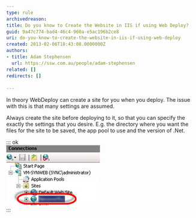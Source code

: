 ```yaml
---
type: rule
archivedreason: 
title: Do you know to Create the Website in IIS if using Web Deploy?
guid: 9a47c774-bad4-46c4-960a-e5ac196b2ce8
uri: do-you-know-to-create-the-website-in-iis-if-using-web-deploy
created: 2013-02-06T18:43:08.0000000Z
authors:
- title: Adam Stephensen
  url: https://ssw.com.au/people/adam-stephensen
related: []
redirects: []

---
```


In theory WebDeploy can create a site for you when you deploy. The issue with this is that many settings are assumed.

<!--endintro-->

Always create the site before deploying to it, so that you can specify the exactly the settings that you desire. E.g. the directory where you want the files for the site to be saved, the app pool to use and the version of .Net.


::: ok  
![Figure: Create the website in IIS](create-iis.jpg)  
:::

